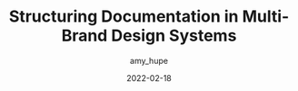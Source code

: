---
author: amy_hupe
date: 2022-02-18
tags:
  - design-systems
  - documentation
target_url: https://amyhupe.co.uk/articles/structuring-documentation-multi-brand-design-systems/
title: Structuring Documentation in Multi-Brand Design Systems
---